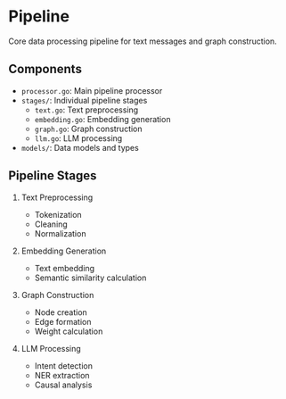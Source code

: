 # Pipeline

Core data processing pipeline for text messages and graph construction.

## Components

- `processor.go`: Main pipeline processor
- `stages/`: Individual pipeline stages
  - `text.go`: Text preprocessing
  - `embedding.go`: Embedding generation
  - `graph.go`: Graph construction
  - `llm.go`: LLM processing
- `models/`: Data models and types

## Pipeline Stages

1. Text Preprocessing
   - Tokenization
   - Cleaning
   - Normalization

2. Embedding Generation
   - Text embedding
   - Semantic similarity calculation

3. Graph Construction
   - Node creation
   - Edge formation
   - Weight calculation

4. LLM Processing
   - Intent detection
   - NER extraction
   - Causal analysis 